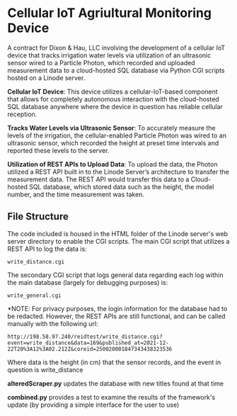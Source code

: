 # Cellular IoT Agriultural Monitoring Device

A contract for Dixon & Hau, LLC involving the development of a cellular IoT device that tracks irrigation water levels via utilization of an ultrasonic sensor wired to a Particle Photon, which recorded and uploaded measurement data to a cloud-hosted SQL database via Python CGI scripts hosted on a Linode server.

**Cellular IoT Device**: This device utilizes a cellular-IoT-based component that allows for completely autonomous interaction with the cloud-hosted SQL database anywhere where the device in question has reliable cellular reception.

**Tracks Water Levels via Ultrasonic Sensor**: To accurately measure the levels of the irrigation, the cellular-enabled Particle Photon was wired to an ultrasonic sensor, which recorded the height at preset time intervals and reported these levels to the server. 

**Utilization of REST APIs to Upload Data**: To upload the data, the Photon utilized a REST API built in to the Linode Server’s architecture to transfer the measurement data. The REST API would transfer this data to a Cloud-hosted SQL database, which stored data such as the height, the model number, and the time measurement was taken.

## File Structure

The code included is housed in the HTML folder of the Linode server's web server directory to enable the CGI scripts. The main CGI script that utilizes a REST API to log the data is:
```
write_distance.cgi
```
The secondary CGI script that logs general data regarding each log within the main database (largely for debugging purposes) is:
```
write_general.cgi
```
*NOTE: For privacy purposes, the login information for the database had to be redacted. However, the REST APIs are still functional, and can be called manually with the following url:
```
http://198.58.97.240/reidtest/write_distance.cgi?event=write_distance&data=169&published_at=2021-12-22T20%3A12%3A02.212Z&coreid=250020001847343438323536
```
Where data is the height (in cm) that the sensor records, and the event in question is write_distance


**alteredScraper.py** updates the database with new titles found at that time

**combined.py** provides a test to examine the results of the framework's update (by providing a simple interface for the user to use)

